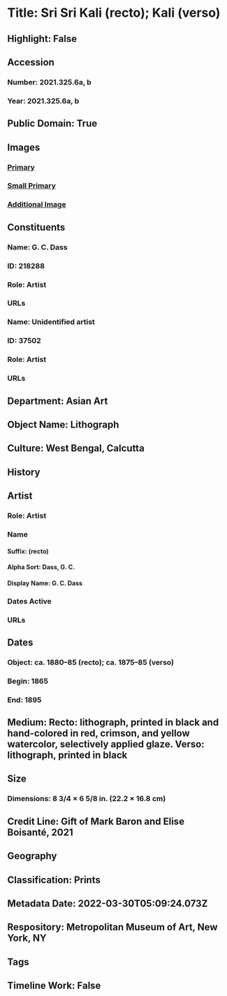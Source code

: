 # Title: Sri Sri Kali (recto); Kali (verso)
## Highlight: False
## Accession
### Number: 2021.325.6a, b
### Year: 2021.325.6a, b
## Public Domain: True
## Images
### [Primary](https://images.metmuseum.org/CRDImages/as/original/DP-22732-001.jpg)
### [Small Primary](https://images.metmuseum.org/CRDImages/as/web-large/DP-22732-001.jpg)
### [Additional Image](https://images.metmuseum.org/CRDImages/as/original/LC-TR_31_6_2021_sr1-002.jpg)
## Constituents
### Name: G. C. Dass
### ID: 218288
### Role: Artist
### URLs
### Name: Unidentified artist
### ID: 37502
### Role: Artist
### URLs
## Department: Asian Art
## Object Name: Lithograph
## Culture: West Bengal, Calcutta
## History
## Artist
### Role: Artist
### Name
#### Suffix: (recto)
#### Alpha Sort: Dass, G. C.
#### Display Name: G. C. Dass
### Dates Active
### URLs
## Dates
### Object: ca. 1880–85 (recto); ca. 1875–85 (verso)
### Begin: 1865
### End: 1895
## Medium: Recto: lithograph, printed in black and hand-colored in red, crimson, and yellow watercolor, selectively applied glaze. Verso: lithograph, printed in black
## Size
### Dimensions: 8 3/4 × 6 5/8 in. (22.2 × 16.8 cm)
## Credit Line: Gift of Mark Baron and Elise Boisanté, 2021
## Geography
## Classification: Prints
## Metadata Date: 2022-03-30T05:09:24.073Z
## Respository: Metropolitan Museum of Art, New York, NY
## Tags
## Timeline Work: False